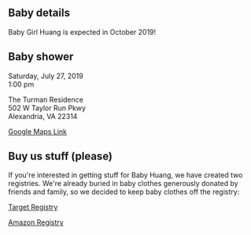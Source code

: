 ## Baby details

Baby Girl Huang is expected in October 2019!

## Baby shower

Saturday, July 27, 2019  
1:00 pm  

The Turman Residence  
502 W Taylor Run Pkwy  
Alexandria, VA 22314

[Google Maps Link](https://goo.gl/maps/nqCutBqADBK1rNfR8)

## Buy us stuff (please)

If you're interested in getting stuff for Baby Huang, we have created two registries. We're already buried in baby clothes generously donated by friends and family, so we decided to keep baby clothes off the registry:

[Target Registry](https://www.target.com/gift-registry/giftgiver?registryId=ce646a12a4a94abb9727a08cfefd01c0)

[Amazon Registry](https://www.amazon.com/baby-reg/37V6C0PN77DEZ)
